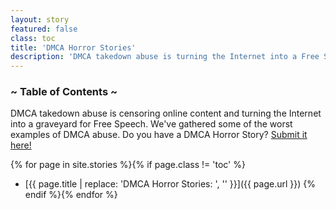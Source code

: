 ```yaml
---
layout: story
featured: false
class: toc
title: 'DMCA Horror Stories'
description: 'DMCA takedown abuse is turning the Internet into a Free Speech graveyard.'
---
```

### ~ Table of Contents ~

DMCA takedown abuse is censoring online content and turning the Internet into a
graveyard for Free Speech. We've gathered some of the worst examples of DMCA abuse.
Do you have a DMCA Horror Story? [Submit it here!](https://docs.google.com/forms/d/18z4-YyRmhJvjm4U5htHVVcXM2wpE_IiidXfHH9Jn0JU/viewform)

{% for page in site.stories %}{% if page.class != 'toc' %}
  * [{{ page.title | replace: 'DMCA Horror Stories: ', '' }}]({{ page.url }})
{% endif %}{% endfor %}
